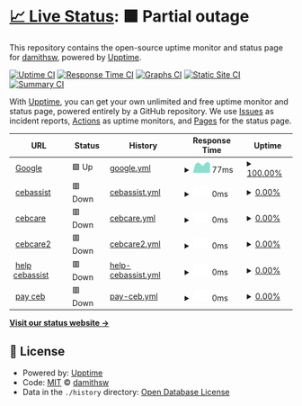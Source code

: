 # [📈 Live Status](https://demo.upptime.js.org): <!--live status--> **🟧 Partial outage**

This repository contains the open-source uptime monitor and status page for [damithsw](https://demo.upptime.js.org), powered by [Upptime](https://github.com/upptime/upptime).

[![Uptime CI](https://github.com/damithsw/upptime/workflows/Uptime%20CI/badge.svg)](https://github.com/damithsw/upptime/actions?query=workflow%3A%22Uptime+CI%22)
[![Response Time CI](https://github.com/damithsw/upptime/workflows/Response%20Time%20CI/badge.svg)](https://github.com/damithsw/upptime/actions?query=workflow%3A%22Response+Time+CI%22)
[![Graphs CI](https://github.com/damithsw/upptime/workflows/Graphs%20CI/badge.svg)](https://github.com/damithsw/upptime/actions?query=workflow%3A%22Graphs+CI%22)
[![Static Site CI](https://github.com/damithsw/upptime/workflows/Static%20Site%20CI/badge.svg)](https://github.com/damithsw/upptime/actions?query=workflow%3A%22Static+Site+CI%22)
[![Summary CI](https://github.com/damithsw/upptime/workflows/Summary%20CI/badge.svg)](https://github.com/damithsw/upptime/actions?query=workflow%3A%22Summary+CI%22)

With [Upptime](https://upptime.js.org), you can get your own unlimited and free uptime monitor and status page, powered entirely by a GitHub repository. We use [Issues](https://github.com/damithsw/upptime/issues) as incident reports, [Actions](https://github.com/damithsw/upptime/actions) as uptime monitors, and [Pages](https://demo.upptime.js.org) for the status page.

<!--start: status pages-->
<!-- This summary is generated by Upptime (https://github.com/upptime/upptime) -->
<!-- Do not edit this manually, your changes will be overwritten -->
<!-- prettier-ignore -->
| URL | Status | History | Response Time | Uptime |
| --- | ------ | ------- | ------------- | ------ |
| <img alt="" src="https://icons.duckduckgo.com/ip3/www.google.com.ico" height="13"> [Google](https://www.google.com) | 🟩 Up | [google.yml](https://github.com/damithsw/uptime/commits/HEAD/history/google.yml) | <details><summary><img alt="Response time graph" src="./graphs/google/response-time-week.png" height="20"> 77ms</summary><br><a href="https://damithsw.github.io/uptime/history/google"><img alt="Response time 100" src="https://img.shields.io/endpoint?url=https%3A%2F%2Fraw.githubusercontent.com%2Fdamithsw%2Fuptime%2FHEAD%2Fapi%2Fgoogle%2Fresponse-time.json"></a><br><a href="https://damithsw.github.io/uptime/history/google"><img alt="24-hour response time 57" src="https://img.shields.io/endpoint?url=https%3A%2F%2Fraw.githubusercontent.com%2Fdamithsw%2Fuptime%2FHEAD%2Fapi%2Fgoogle%2Fresponse-time-day.json"></a><br><a href="https://damithsw.github.io/uptime/history/google"><img alt="7-day response time 77" src="https://img.shields.io/endpoint?url=https%3A%2F%2Fraw.githubusercontent.com%2Fdamithsw%2Fuptime%2FHEAD%2Fapi%2Fgoogle%2Fresponse-time-week.json"></a><br><a href="https://damithsw.github.io/uptime/history/google"><img alt="30-day response time 100" src="https://img.shields.io/endpoint?url=https%3A%2F%2Fraw.githubusercontent.com%2Fdamithsw%2Fuptime%2FHEAD%2Fapi%2Fgoogle%2Fresponse-time-month.json"></a><br><a href="https://damithsw.github.io/uptime/history/google"><img alt="1-year response time 100" src="https://img.shields.io/endpoint?url=https%3A%2F%2Fraw.githubusercontent.com%2Fdamithsw%2Fuptime%2FHEAD%2Fapi%2Fgoogle%2Fresponse-time-year.json"></a></details> | <details><summary><a href="https://damithsw.github.io/uptime/history/google">100.00%</a></summary><a href="https://damithsw.github.io/uptime/history/google"><img alt="All-time uptime 100.00%" src="https://img.shields.io/endpoint?url=https%3A%2F%2Fraw.githubusercontent.com%2Fdamithsw%2Fuptime%2FHEAD%2Fapi%2Fgoogle%2Fuptime.json"></a><br><a href="https://damithsw.github.io/uptime/history/google"><img alt="24-hour uptime 100.00%" src="https://img.shields.io/endpoint?url=https%3A%2F%2Fraw.githubusercontent.com%2Fdamithsw%2Fuptime%2FHEAD%2Fapi%2Fgoogle%2Fuptime-day.json"></a><br><a href="https://damithsw.github.io/uptime/history/google"><img alt="7-day uptime 100.00%" src="https://img.shields.io/endpoint?url=https%3A%2F%2Fraw.githubusercontent.com%2Fdamithsw%2Fuptime%2FHEAD%2Fapi%2Fgoogle%2Fuptime-week.json"></a><br><a href="https://damithsw.github.io/uptime/history/google"><img alt="30-day uptime 100.00%" src="https://img.shields.io/endpoint?url=https%3A%2F%2Fraw.githubusercontent.com%2Fdamithsw%2Fuptime%2FHEAD%2Fapi%2Fgoogle%2Fuptime-month.json"></a><br><a href="https://damithsw.github.io/uptime/history/google"><img alt="1-year uptime 100.00%" src="https://img.shields.io/endpoint?url=https%3A%2F%2Fraw.githubusercontent.com%2Fdamithsw%2Fuptime%2FHEAD%2Fapi%2Fgoogle%2Fuptime-year.json"></a></details>
| <img alt="" src="https://icons.duckduckgo.com/ip3/cebassist.ceb.lk.ico" height="13"> [cebassist](https://cebassist.ceb.lk) | 🟥 Down | [cebassist.yml](https://github.com/damithsw/uptime/commits/HEAD/history/cebassist.yml) | <details><summary><img alt="Response time graph" src="./graphs/cebassist/response-time-week.png" height="20"> 0ms</summary><br><a href="https://damithsw.github.io/uptime/history/cebassist"><img alt="Response time 0" src="https://img.shields.io/endpoint?url=https%3A%2F%2Fraw.githubusercontent.com%2Fdamithsw%2Fuptime%2FHEAD%2Fapi%2Fcebassist%2Fresponse-time.json"></a><br><a href="https://damithsw.github.io/uptime/history/cebassist"><img alt="24-hour response time 0" src="https://img.shields.io/endpoint?url=https%3A%2F%2Fraw.githubusercontent.com%2Fdamithsw%2Fuptime%2FHEAD%2Fapi%2Fcebassist%2Fresponse-time-day.json"></a><br><a href="https://damithsw.github.io/uptime/history/cebassist"><img alt="7-day response time 0" src="https://img.shields.io/endpoint?url=https%3A%2F%2Fraw.githubusercontent.com%2Fdamithsw%2Fuptime%2FHEAD%2Fapi%2Fcebassist%2Fresponse-time-week.json"></a><br><a href="https://damithsw.github.io/uptime/history/cebassist"><img alt="30-day response time 0" src="https://img.shields.io/endpoint?url=https%3A%2F%2Fraw.githubusercontent.com%2Fdamithsw%2Fuptime%2FHEAD%2Fapi%2Fcebassist%2Fresponse-time-month.json"></a><br><a href="https://damithsw.github.io/uptime/history/cebassist"><img alt="1-year response time 0" src="https://img.shields.io/endpoint?url=https%3A%2F%2Fraw.githubusercontent.com%2Fdamithsw%2Fuptime%2FHEAD%2Fapi%2Fcebassist%2Fresponse-time-year.json"></a></details> | <details><summary><a href="https://damithsw.github.io/uptime/history/cebassist">0.00%</a></summary><a href="https://damithsw.github.io/uptime/history/cebassist"><img alt="All-time uptime 0.00%" src="https://img.shields.io/endpoint?url=https%3A%2F%2Fraw.githubusercontent.com%2Fdamithsw%2Fuptime%2FHEAD%2Fapi%2Fcebassist%2Fuptime.json"></a><br><a href="https://damithsw.github.io/uptime/history/cebassist"><img alt="24-hour uptime 0.00%" src="https://img.shields.io/endpoint?url=https%3A%2F%2Fraw.githubusercontent.com%2Fdamithsw%2Fuptime%2FHEAD%2Fapi%2Fcebassist%2Fuptime-day.json"></a><br><a href="https://damithsw.github.io/uptime/history/cebassist"><img alt="7-day uptime 0.00%" src="https://img.shields.io/endpoint?url=https%3A%2F%2Fraw.githubusercontent.com%2Fdamithsw%2Fuptime%2FHEAD%2Fapi%2Fcebassist%2Fuptime-week.json"></a><br><a href="https://damithsw.github.io/uptime/history/cebassist"><img alt="30-day uptime 0.00%" src="https://img.shields.io/endpoint?url=https%3A%2F%2Fraw.githubusercontent.com%2Fdamithsw%2Fuptime%2FHEAD%2Fapi%2Fcebassist%2Fuptime-month.json"></a><br><a href="https://damithsw.github.io/uptime/history/cebassist"><img alt="1-year uptime 0.00%" src="https://img.shields.io/endpoint?url=https%3A%2F%2Fraw.githubusercontent.com%2Fdamithsw%2Fuptime%2FHEAD%2Fapi%2Fcebassist%2Fuptime-year.json"></a></details>
| <img alt="" src="https://icons.duckduckgo.com/ip3/cebcare.ceb.lk.ico" height="13"> [cebcare](https://cebcare.ceb.lk) | 🟥 Down | [cebcare.yml](https://github.com/damithsw/uptime/commits/HEAD/history/cebcare.yml) | <details><summary><img alt="Response time graph" src="./graphs/cebcare/response-time-week.png" height="20"> 0ms</summary><br><a href="https://damithsw.github.io/uptime/history/cebcare"><img alt="Response time 0" src="https://img.shields.io/endpoint?url=https%3A%2F%2Fraw.githubusercontent.com%2Fdamithsw%2Fuptime%2FHEAD%2Fapi%2Fcebcare%2Fresponse-time.json"></a><br><a href="https://damithsw.github.io/uptime/history/cebcare"><img alt="24-hour response time 0" src="https://img.shields.io/endpoint?url=https%3A%2F%2Fraw.githubusercontent.com%2Fdamithsw%2Fuptime%2FHEAD%2Fapi%2Fcebcare%2Fresponse-time-day.json"></a><br><a href="https://damithsw.github.io/uptime/history/cebcare"><img alt="7-day response time 0" src="https://img.shields.io/endpoint?url=https%3A%2F%2Fraw.githubusercontent.com%2Fdamithsw%2Fuptime%2FHEAD%2Fapi%2Fcebcare%2Fresponse-time-week.json"></a><br><a href="https://damithsw.github.io/uptime/history/cebcare"><img alt="30-day response time 0" src="https://img.shields.io/endpoint?url=https%3A%2F%2Fraw.githubusercontent.com%2Fdamithsw%2Fuptime%2FHEAD%2Fapi%2Fcebcare%2Fresponse-time-month.json"></a><br><a href="https://damithsw.github.io/uptime/history/cebcare"><img alt="1-year response time 0" src="https://img.shields.io/endpoint?url=https%3A%2F%2Fraw.githubusercontent.com%2Fdamithsw%2Fuptime%2FHEAD%2Fapi%2Fcebcare%2Fresponse-time-year.json"></a></details> | <details><summary><a href="https://damithsw.github.io/uptime/history/cebcare">0.00%</a></summary><a href="https://damithsw.github.io/uptime/history/cebcare"><img alt="All-time uptime 0.00%" src="https://img.shields.io/endpoint?url=https%3A%2F%2Fraw.githubusercontent.com%2Fdamithsw%2Fuptime%2FHEAD%2Fapi%2Fcebcare%2Fuptime.json"></a><br><a href="https://damithsw.github.io/uptime/history/cebcare"><img alt="24-hour uptime 0.00%" src="https://img.shields.io/endpoint?url=https%3A%2F%2Fraw.githubusercontent.com%2Fdamithsw%2Fuptime%2FHEAD%2Fapi%2Fcebcare%2Fuptime-day.json"></a><br><a href="https://damithsw.github.io/uptime/history/cebcare"><img alt="7-day uptime 0.00%" src="https://img.shields.io/endpoint?url=https%3A%2F%2Fraw.githubusercontent.com%2Fdamithsw%2Fuptime%2FHEAD%2Fapi%2Fcebcare%2Fuptime-week.json"></a><br><a href="https://damithsw.github.io/uptime/history/cebcare"><img alt="30-day uptime 0.00%" src="https://img.shields.io/endpoint?url=https%3A%2F%2Fraw.githubusercontent.com%2Fdamithsw%2Fuptime%2FHEAD%2Fapi%2Fcebcare%2Fuptime-month.json"></a><br><a href="https://damithsw.github.io/uptime/history/cebcare"><img alt="1-year uptime 0.00%" src="https://img.shields.io/endpoint?url=https%3A%2F%2Fraw.githubusercontent.com%2Fdamithsw%2Fuptime%2FHEAD%2Fapi%2Fcebcare%2Fuptime-year.json"></a></details>
| <img alt="" src="https://icons.duckduckgo.com/ip3/cebcare2.ceb.lk.ico" height="13"> [cebcare2](https://cebcare2.ceb.lk) | 🟥 Down | [cebcare2.yml](https://github.com/damithsw/uptime/commits/HEAD/history/cebcare2.yml) | <details><summary><img alt="Response time graph" src="./graphs/cebcare2/response-time-week.png" height="20"> 0ms</summary><br><a href="https://damithsw.github.io/uptime/history/cebcare2"><img alt="Response time 0" src="https://img.shields.io/endpoint?url=https%3A%2F%2Fraw.githubusercontent.com%2Fdamithsw%2Fuptime%2FHEAD%2Fapi%2Fcebcare2%2Fresponse-time.json"></a><br><a href="https://damithsw.github.io/uptime/history/cebcare2"><img alt="24-hour response time 0" src="https://img.shields.io/endpoint?url=https%3A%2F%2Fraw.githubusercontent.com%2Fdamithsw%2Fuptime%2FHEAD%2Fapi%2Fcebcare2%2Fresponse-time-day.json"></a><br><a href="https://damithsw.github.io/uptime/history/cebcare2"><img alt="7-day response time 0" src="https://img.shields.io/endpoint?url=https%3A%2F%2Fraw.githubusercontent.com%2Fdamithsw%2Fuptime%2FHEAD%2Fapi%2Fcebcare2%2Fresponse-time-week.json"></a><br><a href="https://damithsw.github.io/uptime/history/cebcare2"><img alt="30-day response time 0" src="https://img.shields.io/endpoint?url=https%3A%2F%2Fraw.githubusercontent.com%2Fdamithsw%2Fuptime%2FHEAD%2Fapi%2Fcebcare2%2Fresponse-time-month.json"></a><br><a href="https://damithsw.github.io/uptime/history/cebcare2"><img alt="1-year response time 0" src="https://img.shields.io/endpoint?url=https%3A%2F%2Fraw.githubusercontent.com%2Fdamithsw%2Fuptime%2FHEAD%2Fapi%2Fcebcare2%2Fresponse-time-year.json"></a></details> | <details><summary><a href="https://damithsw.github.io/uptime/history/cebcare2">0.00%</a></summary><a href="https://damithsw.github.io/uptime/history/cebcare2"><img alt="All-time uptime 0.00%" src="https://img.shields.io/endpoint?url=https%3A%2F%2Fraw.githubusercontent.com%2Fdamithsw%2Fuptime%2FHEAD%2Fapi%2Fcebcare2%2Fuptime.json"></a><br><a href="https://damithsw.github.io/uptime/history/cebcare2"><img alt="24-hour uptime 0.00%" src="https://img.shields.io/endpoint?url=https%3A%2F%2Fraw.githubusercontent.com%2Fdamithsw%2Fuptime%2FHEAD%2Fapi%2Fcebcare2%2Fuptime-day.json"></a><br><a href="https://damithsw.github.io/uptime/history/cebcare2"><img alt="7-day uptime 0.00%" src="https://img.shields.io/endpoint?url=https%3A%2F%2Fraw.githubusercontent.com%2Fdamithsw%2Fuptime%2FHEAD%2Fapi%2Fcebcare2%2Fuptime-week.json"></a><br><a href="https://damithsw.github.io/uptime/history/cebcare2"><img alt="30-day uptime 0.00%" src="https://img.shields.io/endpoint?url=https%3A%2F%2Fraw.githubusercontent.com%2Fdamithsw%2Fuptime%2FHEAD%2Fapi%2Fcebcare2%2Fuptime-month.json"></a><br><a href="https://damithsw.github.io/uptime/history/cebcare2"><img alt="1-year uptime 0.00%" src="https://img.shields.io/endpoint?url=https%3A%2F%2Fraw.githubusercontent.com%2Fdamithsw%2Fuptime%2FHEAD%2Fapi%2Fcebcare2%2Fuptime-year.json"></a></details>
| <img alt="" src="https://icons.duckduckgo.com/ip3/help.cebassist.ceb.lk.ico" height="13"> [help cebassist](https://help.cebassist.ceb.lk) | 🟥 Down | [help-cebassist.yml](https://github.com/damithsw/uptime/commits/HEAD/history/help-cebassist.yml) | <details><summary><img alt="Response time graph" src="./graphs/help-cebassist/response-time-week.png" height="20"> 0ms</summary><br><a href="https://damithsw.github.io/uptime/history/help-cebassist"><img alt="Response time 0" src="https://img.shields.io/endpoint?url=https%3A%2F%2Fraw.githubusercontent.com%2Fdamithsw%2Fuptime%2FHEAD%2Fapi%2Fhelp-cebassist%2Fresponse-time.json"></a><br><a href="https://damithsw.github.io/uptime/history/help-cebassist"><img alt="24-hour response time 0" src="https://img.shields.io/endpoint?url=https%3A%2F%2Fraw.githubusercontent.com%2Fdamithsw%2Fuptime%2FHEAD%2Fapi%2Fhelp-cebassist%2Fresponse-time-day.json"></a><br><a href="https://damithsw.github.io/uptime/history/help-cebassist"><img alt="7-day response time 0" src="https://img.shields.io/endpoint?url=https%3A%2F%2Fraw.githubusercontent.com%2Fdamithsw%2Fuptime%2FHEAD%2Fapi%2Fhelp-cebassist%2Fresponse-time-week.json"></a><br><a href="https://damithsw.github.io/uptime/history/help-cebassist"><img alt="30-day response time 0" src="https://img.shields.io/endpoint?url=https%3A%2F%2Fraw.githubusercontent.com%2Fdamithsw%2Fuptime%2FHEAD%2Fapi%2Fhelp-cebassist%2Fresponse-time-month.json"></a><br><a href="https://damithsw.github.io/uptime/history/help-cebassist"><img alt="1-year response time 0" src="https://img.shields.io/endpoint?url=https%3A%2F%2Fraw.githubusercontent.com%2Fdamithsw%2Fuptime%2FHEAD%2Fapi%2Fhelp-cebassist%2Fresponse-time-year.json"></a></details> | <details><summary><a href="https://damithsw.github.io/uptime/history/help-cebassist">0.00%</a></summary><a href="https://damithsw.github.io/uptime/history/help-cebassist"><img alt="All-time uptime 0.00%" src="https://img.shields.io/endpoint?url=https%3A%2F%2Fraw.githubusercontent.com%2Fdamithsw%2Fuptime%2FHEAD%2Fapi%2Fhelp-cebassist%2Fuptime.json"></a><br><a href="https://damithsw.github.io/uptime/history/help-cebassist"><img alt="24-hour uptime 0.00%" src="https://img.shields.io/endpoint?url=https%3A%2F%2Fraw.githubusercontent.com%2Fdamithsw%2Fuptime%2FHEAD%2Fapi%2Fhelp-cebassist%2Fuptime-day.json"></a><br><a href="https://damithsw.github.io/uptime/history/help-cebassist"><img alt="7-day uptime 0.00%" src="https://img.shields.io/endpoint?url=https%3A%2F%2Fraw.githubusercontent.com%2Fdamithsw%2Fuptime%2FHEAD%2Fapi%2Fhelp-cebassist%2Fuptime-week.json"></a><br><a href="https://damithsw.github.io/uptime/history/help-cebassist"><img alt="30-day uptime 0.00%" src="https://img.shields.io/endpoint?url=https%3A%2F%2Fraw.githubusercontent.com%2Fdamithsw%2Fuptime%2FHEAD%2Fapi%2Fhelp-cebassist%2Fuptime-month.json"></a><br><a href="https://damithsw.github.io/uptime/history/help-cebassist"><img alt="1-year uptime 0.00%" src="https://img.shields.io/endpoint?url=https%3A%2F%2Fraw.githubusercontent.com%2Fdamithsw%2Fuptime%2FHEAD%2Fapi%2Fhelp-cebassist%2Fuptime-year.json"></a></details>
| <img alt="" src="https://icons.duckduckgo.com/ip3/pay.ceb.lk.ico" height="13"> [pay ceb](https://pay.ceb.lk) | 🟥 Down | [pay-ceb.yml](https://github.com/damithsw/uptime/commits/HEAD/history/pay-ceb.yml) | <details><summary><img alt="Response time graph" src="./graphs/pay-ceb/response-time-week.png" height="20"> 0ms</summary><br><a href="https://damithsw.github.io/uptime/history/pay-ceb"><img alt="Response time 0" src="https://img.shields.io/endpoint?url=https%3A%2F%2Fraw.githubusercontent.com%2Fdamithsw%2Fuptime%2FHEAD%2Fapi%2Fpay-ceb%2Fresponse-time.json"></a><br><a href="https://damithsw.github.io/uptime/history/pay-ceb"><img alt="24-hour response time 0" src="https://img.shields.io/endpoint?url=https%3A%2F%2Fraw.githubusercontent.com%2Fdamithsw%2Fuptime%2FHEAD%2Fapi%2Fpay-ceb%2Fresponse-time-day.json"></a><br><a href="https://damithsw.github.io/uptime/history/pay-ceb"><img alt="7-day response time 0" src="https://img.shields.io/endpoint?url=https%3A%2F%2Fraw.githubusercontent.com%2Fdamithsw%2Fuptime%2FHEAD%2Fapi%2Fpay-ceb%2Fresponse-time-week.json"></a><br><a href="https://damithsw.github.io/uptime/history/pay-ceb"><img alt="30-day response time 0" src="https://img.shields.io/endpoint?url=https%3A%2F%2Fraw.githubusercontent.com%2Fdamithsw%2Fuptime%2FHEAD%2Fapi%2Fpay-ceb%2Fresponse-time-month.json"></a><br><a href="https://damithsw.github.io/uptime/history/pay-ceb"><img alt="1-year response time 0" src="https://img.shields.io/endpoint?url=https%3A%2F%2Fraw.githubusercontent.com%2Fdamithsw%2Fuptime%2FHEAD%2Fapi%2Fpay-ceb%2Fresponse-time-year.json"></a></details> | <details><summary><a href="https://damithsw.github.io/uptime/history/pay-ceb">0.00%</a></summary><a href="https://damithsw.github.io/uptime/history/pay-ceb"><img alt="All-time uptime 0.00%" src="https://img.shields.io/endpoint?url=https%3A%2F%2Fraw.githubusercontent.com%2Fdamithsw%2Fuptime%2FHEAD%2Fapi%2Fpay-ceb%2Fuptime.json"></a><br><a href="https://damithsw.github.io/uptime/history/pay-ceb"><img alt="24-hour uptime 0.00%" src="https://img.shields.io/endpoint?url=https%3A%2F%2Fraw.githubusercontent.com%2Fdamithsw%2Fuptime%2FHEAD%2Fapi%2Fpay-ceb%2Fuptime-day.json"></a><br><a href="https://damithsw.github.io/uptime/history/pay-ceb"><img alt="7-day uptime 0.00%" src="https://img.shields.io/endpoint?url=https%3A%2F%2Fraw.githubusercontent.com%2Fdamithsw%2Fuptime%2FHEAD%2Fapi%2Fpay-ceb%2Fuptime-week.json"></a><br><a href="https://damithsw.github.io/uptime/history/pay-ceb"><img alt="30-day uptime 0.00%" src="https://img.shields.io/endpoint?url=https%3A%2F%2Fraw.githubusercontent.com%2Fdamithsw%2Fuptime%2FHEAD%2Fapi%2Fpay-ceb%2Fuptime-month.json"></a><br><a href="https://damithsw.github.io/uptime/history/pay-ceb"><img alt="1-year uptime 0.00%" src="https://img.shields.io/endpoint?url=https%3A%2F%2Fraw.githubusercontent.com%2Fdamithsw%2Fuptime%2FHEAD%2Fapi%2Fpay-ceb%2Fuptime-year.json"></a></details>

<!--end: status pages-->

[**Visit our status website →**](https://demo.upptime.js.org)

## 📄 License

- Powered by: [Upptime](https://github.com/upptime/upptime)
- Code: [MIT](./LICENSE) © [damithsw](https://demo.upptime.js.org)
- Data in the `./history` directory: [Open Database License](https://opendatacommons.org/licenses/odbl/1-0/)
